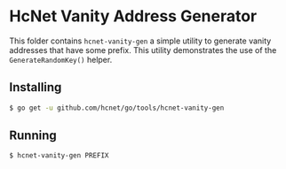 # HcNet Vanity Address Generator

This folder contains `hcnet-vanity-gen` a simple utility to generate vanity addresses that have some prefix.  This utility demonstrates the use of the
`GenerateRandomKey()` helper.

## Installing

```bash
$ go get -u github.com/hcnet/go/tools/hcnet-vanity-gen
```

## Running

```bash
$ hcnet-vanity-gen PREFIX
```
